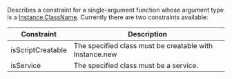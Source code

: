 Describes a constraint for a single-argument function whose argument type
is a [Instance.ClassName](https://create.roblox.com/docs/reference/engine/classes/Instance#ClassName). Currently there are two constraints available:

| Constraint        | Description                                             |
| ----------------- | ------------------------------------------------------- |
| isScriptCreatable | The specified class must be creatable with Instance.new |
| isService         | The specified class must be a service.                  |